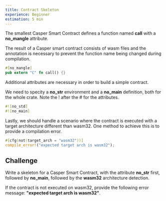 ```yaml
---
title: Contract Skeleton
experience: Beginner
estimation: 5 min
---
```


The smallest Casper Smart Contract defines a function named **call** with a **no_mangle** attribute.

The result of a Casper smart contract consists of wasm files and the annotation is necessary to prevent the function name being changed during compilation.

```rust
#[no_mangle]
pub extern "C" fn call() {}
```

Additional attributes are necessary in order to build a simple contract.

We need to specity a **no_str** environment and a **no_main** definition, both for the whole crate. Note the ! after the # for the attributes.

```rust
#![no_std]
#![no_main]
```

Lastly, we should handle a scenario where the contract is executed with a target architecture different than wasm32. One method to achieve this is to provide a compilation error.

```rust
#[cfg(not(target_arch = "wasm32"))]
compile_error!("expected target arch is wasm32");
```

## Challenge

Write a skeleton for a Casper Smart Contract, with the attribute **no_str** first, followed by **no_main**, followed by the **wasm32** architecture detection.

If the contract is not executed on wasm32, provide the following error message:
**"expected target arch is wasm32"**.
